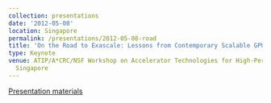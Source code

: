 ```yaml
---
collection: presentations
date: '2012-05-08'
location: Singapore
permalink: /presentations/2012-05-08-road
title: 'On the Road to Exascale: Lessons from Contemporary Scalable GPU Systems'
type: Keynote
venue: ATIP/A*CRC/NSF Workshop on Accelerator Technologies for High-Performance Computing,
  Singapore
---
```


[Presentation materials](https://www.acrc.a-star.edu.sg/astaratipreg_2012/)
